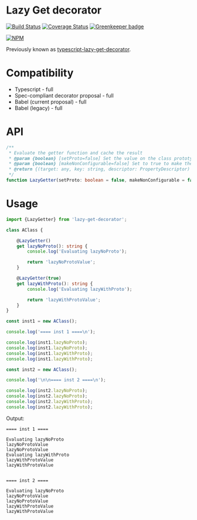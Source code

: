 # Lazy Get decorator

[![Build Status](https://travis-ci.org/Alorel/typescript-lazy-get-decorator.png?branch=2.0.0)](https://travis-ci.org/Alorel/typescript-lazy-get-decorator)
[![Coverage Status](https://coveralls.io/repos/github/Alorel/typescript-lazy-get-decorator/badge.svg?branch=2.0.0)](https://coveralls.io/github/Alorel/typescript-lazy-get-decorator?branch=2.0.0)
[![Greenkeeper badge](https://badges.greenkeeper.io/Alorel/typescript-lazy-get-decorator.svg)](https://greenkeeper.io/)

[![NPM](https://nodei.co/npm/lazy-get-decorator.png?downloads=true&downloadRank=true&stars=true)](https://www.npmjs.com/package/lazy-get-decorator)

Previously known as [typescript-lazy-get-decorator](https://www.npmjs.com/package/lazy-get-decorator).

# Compatibility

- Typescript - full
- Spec-compliant decorator proposal - full
- Babel (current proposal) - full
- Babel (legacy) - full

# API

```typescript
/**
 * Evaluate the getter function and cache the result
 * @param {boolean} [setProto=false] Set the value on the class prototype as well. Only applies to non-static getters.
 * @param {boolean} [makeNonConfigurable=false] Set to true to make the resolved property non-configurable
 * @return {(target: any, key: string, descriptor: PropertyDescriptor) => void} A Typescript decorator function
 */
function LazyGetter(setProto: boolean = false, makeNonConfigurable = false) {}
```

# Usage

```typescript
import {LazyGetter} from 'lazy-get-decorator';

class AClass {

    @LazyGetter()
    get lazyNoProto(): string {
        console.log('Evaluating lazyNoProto');

        return 'lazyNoProtoValue';
    }

    @LazyGetter(true)
    get lazyWithProto(): string {
        console.log('Evaluating lazyWithProto');

        return 'lazyWithProtoValue';
    }
}

const inst1 = new AClass();

console.log('==== inst 1 ====\n');

console.log(inst1.lazyNoProto);
console.log(inst1.lazyNoProto);
console.log(inst1.lazyWithProto);
console.log(inst1.lazyWithProto);

const inst2 = new AClass();

console.log('\n\n==== inst 2 ====\n');

console.log(inst2.lazyNoProto);
console.log(inst2.lazyNoProto);
console.log(inst2.lazyWithProto);
console.log(inst2.lazyWithProto);
```

Output:

    ==== inst 1 ====

    Evaluating lazyNoProto
    lazyNoProtoValue
    lazyNoProtoValue
    Evaluating lazyWithProto
    lazyWithProtoValue
    lazyWithProtoValue


    ==== inst 2 ====

    Evaluating lazyNoProto
    lazyNoProtoValue
    lazyNoProtoValue
    lazyWithProtoValue
    lazyWithProtoValue
